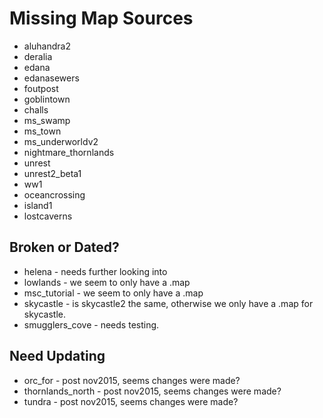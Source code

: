 # Missing Map Sources
* aluhandra2
* deralia
* edana
* edanasewers
* foutpost
* goblintown
* challs
* ms_swamp
* ms_town
* ms_underworldv2
* nightmare_thornlands
* unrest
* unrest2_beta1
* ww1
* oceancrossing
* island1
* lostcaverns

## Broken or Dated?
* helena - needs further looking into
* lowlands - we seem to only have a .map
* msc_tutorial - we seem to only have a .map
* skycastle - is skycastle2 the same, otherwise we only have a .map for skycastle.
* smugglers_cove - needs testing.

## Need Updating
* orc_for - post nov2015, seems changes were made?
* thornlands_north - post nov2015, seems changes were made?
* tundra - post nov2015, seems changes were made?